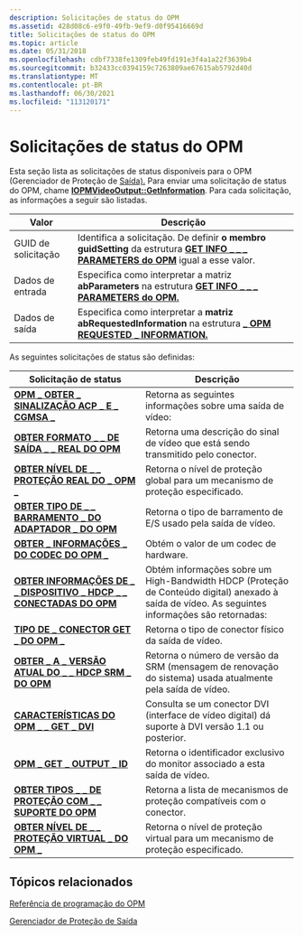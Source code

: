 ```yaml
---
description: Solicitações de status do OPM
ms.assetid: 428d08c6-e9f0-49fb-9ef9-d0f95416669d
title: Solicitações de status do OPM
ms.topic: article
ms.date: 05/31/2018
ms.openlocfilehash: cdbf7338fe1309feb49fd191e3f4a1a22f3639b4
ms.sourcegitcommit: b32433cc0394159c7263809ae67615ab5792d40d
ms.translationtype: MT
ms.contentlocale: pt-BR
ms.lasthandoff: 06/30/2021
ms.locfileid: "113120171"
---
```

# <a name="opm-status-requests"></a>Solicitações de status do OPM

Esta seção lista as solicitações de status disponíveis para o OPM (Gerenciador de Proteção de [Saída).](output-protection-manager.md) Para enviar uma solicitação de status do OPM, chame [**IOPMVideoOutput::GetInformation**](/windows/desktop/api/opmapi/nf-opmapi-iopmvideooutput-getinformation). Para cada solicitação, as informações a seguir são listadas.



| Valor             | Descrição                                                                                                                                                           |
|--------------|------------------------------------------------------------------------------------------------------------------------------------------------------------|
| GUID de solicitação | Identifica a solicitação. De definir **o membro guidSetting** da estrutura [**GET INFO \_ \_ \_ PARAMETERS do OPM**](/windows/desktop/api/ksopmapi/ns-ksopmapi-opm_get_info_parameters) igual a esse valor. |
| Dados de entrada   | Especifica como interpretar a matriz **abParameters** na estrutura [**GET INFO \_ \_ \_ PARAMETERS do OPM.**](/windows/desktop/api/ksopmapi/ns-ksopmapi-opm_get_info_parameters)                      |
| Dados de saída  | Especifica como interpretar a **matriz abRequestedInformation** na estrutura [**\_ OPM REQUESTED \_ INFORMATION.**](/windows/desktop/api/ksopmapi/ns-ksopmapi-opm_requested_information)         |



 

As seguintes solicitações de status são definidas:



| Solicitação de status                                                                                      | Descrição                                                                                                                                           |
|-----------------------------------------------------------------------------------------------------|-------------------------------------------------------------------------------------------------------------------------------------------------------|
| [**OPM \_ OBTER \_ SINALIZAÇÃO ACP \_ E \_ CGMSA \_**](opm-get-acp-and-cgmsa-signaling.md)                     | Retorna as seguintes informações sobre uma saída de vídeo:                                                                                               |
| [**OBTER FORMATO \_ \_ DE SAÍDA \_ \_ REAL DO OPM**](opm-get-actual-output-format.md)                            | Retorna uma descrição do sinal de vídeo que está sendo transmitido pelo conector.                                                               |
| [**OBTER NÍVEL DE \_ \_ PROTEÇÃO REAL DO \_ OPM \_**](opm-get-actual-protection-level.md)                      | Retorna o nível de proteção global para um mecanismo de proteção especificado.                                                                             |
| [**OBTER TIPO DE \_ \_ BARRAMENTO \_ DO ADAPTADOR \_ DO OPM**](opm-get-adapter-bus-type.md)                                    | Retorna o tipo de barramento de E/S usado pela saída de vídeo.                                                                                                 |
| [**OBTER \_ INFORMAÇÕES \_ DO CODEC DO OPM \_**](opm-get-codec-info.md)                                                 | Obtém o valor de um codec de hardware.                                                                                                             |
| [**OBTER INFORMAÇÕES DE \_ \_ DISPOSITIVO \_ HDCP \_ \_ CONECTADAS DO OPM**](opm-get-connected-hdcp-device-information.md) | Obtém informações sobre um High-Bandwidth HDCP (Proteção de Conteúdo digital) anexado à saída de vídeo. As seguintes informações são retornadas: |
| [**TIPO DE \_ CONECTOR GET \_ DO OPM \_**](opm-get-connector-type.md)                                         | Retorna o tipo de conector físico da saída de vídeo.                                                                                              |
| [**OBTER \_ A \_ VERSÃO ATUAL DO \_ \_ HDCP SRM \_ DO OPM**](opm-get-current-hdcp-srm-version.md)                   | Retorna o número de versão da SRM (mensagem de renovação do sistema) usada atualmente pela saída de vídeo.                                               |
| [**CARACTERÍSTICAS DO OPM \_ \_ GET \_ DVI**](opm-get-dvi-characteristics.md)                               | Consulta se um conector DVI (interface de vídeo digital) dá suporte à DVI versão 1.1 ou posterior.                                                          |
| [**OPM \_ GET \_ OUTPUT \_ ID**](opm-get-output-id.md)                                                   | Retorna o identificador exclusivo do monitor associado a esta saída de vídeo.                                                                       |
| [**OBTER TIPOS \_ \_ DE PROTEÇÃO COM \_ \_ SUPORTE DO OPM**](opm-get-supported-protection-types.md)                | Retorna a lista de mecanismos de proteção compatíveis com o conector.                                                                        |
| [**OBTER NÍVEL DE \_ \_ PROTEÇÃO VIRTUAL \_ DO OPM \_**](opm-get-virtual-protection-level.md)                    | Retorna o nível de proteção virtual para um mecanismo de proteção especificado.                                                                            |



 

## <a name="related-topics"></a>Tópicos relacionados

<dl> <dt>

[Referência de programação do OPM](opm-programming-reference.md)
</dt> <dt>

[Gerenciador de Proteção de Saída](output-protection-manager.md)
</dt> </dl>

 

 



